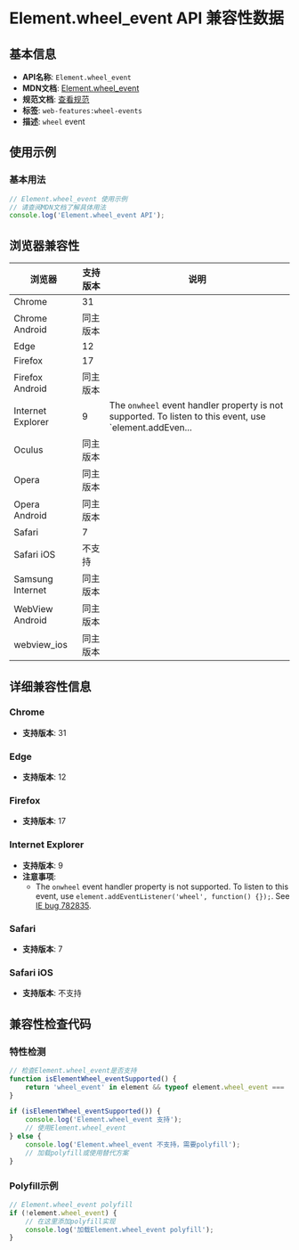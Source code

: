 # Element.wheel_event API 兼容性数据

## 基本信息

- **API名称**: `Element.wheel_event`
- **MDN文档**: [Element.wheel_event](https://developer.mozilla.org/docs/Web/API/Element/wheel_event)
- **规范文档**: [查看规范](https://w3c.github.io/uievents/#event-type-wheel,https://html.spec.whatwg.org/multipage/webappapis.html#handler-onwheel)
- **标签**: `web-features:wheel-events`
- **描述**: `wheel` event

## 使用示例

### 基本用法

```javascript
// Element.wheel_event 使用示例
// 请查阅MDN文档了解具体用法
console.log('Element.wheel_event API');
```

## 浏览器兼容性

| 浏览器 | 支持版本 | 说明 |
|--------|----------|------|
| Chrome | 31 |  |
| Chrome Android | 同主版本 |  |
| Edge | 12 |  |
| Firefox | 17 |  |
| Firefox Android | 同主版本 |  |
| Internet Explorer | 9 | The `onwheel` event handler property is not supported. To listen to this event, use `element.addEven... |
| Oculus | 同主版本 |  |
| Opera | 同主版本 |  |
| Opera Android | 同主版本 |  |
| Safari | 7 |  |
| Safari iOS | 不支持 |  |
| Samsung Internet | 同主版本 |  |
| WebView Android | 同主版本 |  |
| webview_ios | 同主版本 |  |

## 详细兼容性信息

### Chrome

- **支持版本**: 31

### Edge

- **支持版本**: 12

### Firefox

- **支持版本**: 17

### Internet Explorer

- **支持版本**: 9
- **注意事项**:
  - The `onwheel` event handler property is not supported. To listen to this event, use `element.addEventListener('wheel', function() {});`. See [IE bug 782835](https://connect.microsoft.com/IE/feedback/details/782835/missing-onwheel-attribute-for-the-wheel-event-although-its-supported-via-addeventlistener).

### Safari

- **支持版本**: 7

### Safari iOS

- **支持版本**: 不支持

## 兼容性检查代码

### 特性检测

```javascript
// 检查Element.wheel_event是否支持
function isElementWheel_eventSupported() {
    return 'wheel_event' in element && typeof element.wheel_event === 'function';
}

if (isElementWheel_eventSupported()) {
    console.log('Element.wheel_event 支持');
    // 使用Element.wheel_event
} else {
    console.log('Element.wheel_event 不支持，需要polyfill');
    // 加载polyfill或使用替代方案
}
```

### Polyfill示例

```javascript
// Element.wheel_event polyfill
if (!element.wheel_event) {
    // 在这里添加polyfill实现
    console.log('加载Element.wheel_event polyfill');
}
```

